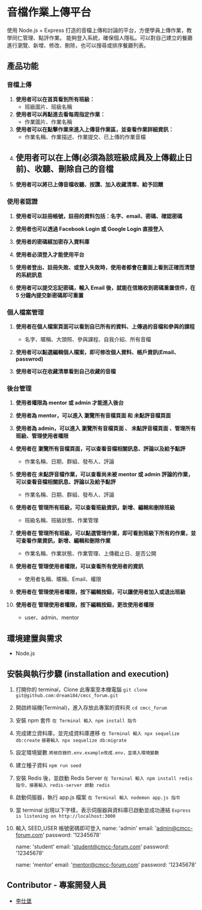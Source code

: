 # 音檔作業上傳平台
使用 Node.js + Express 打造的音檔上傳和討論的平台，方便學員上傳作業，教學同仁管理、點評作業。
能夠登入系統，確保個人隱私。可以對自己建立的餐廳進行瀏覽、新增、修改、刪除，也可以搜尋或排序餐廳列表。

## 產品功能
### 音檔上傳
1. **使用者可以在首頁看到所有班級：**
    - 班級圖片、班級名稱
2. **使用者可以再點進去看每周指定作業：**
    - 作業圖片、作業名稱
3. **使用者可以在點擊作業來進入上傳音作業區，並查看作業詳細資訊：**
    - 作業名稱、作業描述、作業提交、已上傳的作業音檔
4. **使用者可以在上傳(必須為該班級成員及上傳截止日前)、收聽、刪除自己的音檔**
    - 
5. **使用者可以將已上傳音檔收聽、按讚、加入收藏清單、給予回饋**

### 使用者認證
1. **使用者可以註冊帳號，註冊的資料包括：名字、email、密碼、確認密碼**

2. **使用者也可以透過 Facebook Login 或 Google Login 直接登入**

3. **使用者的密碼經加密存入資料庫**

4. **使用者必須登入才能使用平台**

5. **使用者登出、註冊失敗、或登入失敗時，使用者都會在畫面上看到正確而清楚的系統訊息**

6. **使用者可以提交忘記密碼，輸入 Email 後，就能在信箱收到密碼重置信件，在 5 分鐘內提交新密碼即可重置**

### 個人檔案管理
1. **使用者在個人檔案頁面可以看到自已所有的資料、上傳過的音檔和參與的課程**
    - 名字、暱稱、大頭照、參與課程、自我介紹、所有音檔
2. **使用者可以點選編輯個人檔案，即可修改個人資料、帳戶資訊(Email、passwrod)**

3. **使用者可以在收藏清單看到自己收藏的音檔**

### 後台管理
1. **使用者權限為 mentor 或 admin 才能進入後台**

2. **使用者為 mentor，可以進入 瀏覽所有音檔頁面 和 未點評音檔頁面**

3. **使用者為 admin，可以進入 瀏覽所有音檔頁面 、 未點評音檔頁面 、管理所有班級、管理使用者權限**

4. **使用者在 瀏覽所有音檔頁面，可以查看音檔相關訊息、評論以及給予點評**
    - 作業名稱、日期、群組、發布人、評論
5. **使用者在 未點評音檔作業，可以查看尚未被 mentor 或 admin 評論的作業，可以查看音檔相關訊息、評論以及給予點評**
    - 作業名稱、日期、群組、發布人、評論
6. **使用者在 管理所有班級，可以查看班級資訊，新增、編輯和刪除班級**
    - 班級名稱、班級狀態、作業管理
7. **使用者在 管理所有班級，可以點選管理作業，即可看到班級下所有的作業，並可查看作業資訊，新增、編輯和刪除作業**
    - 作業名稱、作業狀態、作業管理、上傳截止日、是否公開
8. **使用者在 管理使用者權限，可以查看所有使用者的資訊**
    - 使用者名稱、暱稱、Email、權限
9. **使用者在 管理使用者權限，按下編輯按鈕，可以讓使用者加入或退出班級**

10. **使用者在 管理使用者權限，按下編輯按鈕，更改使用者權限**
    - user、admin、mentor
## 環境建置與需求
*   Node.js

## 安裝與執行步驟 (installation and execution)
1. 打開你的 terminal，Clone 此專案至本機電腦
`git clone git@github.com:dream184/cmcc_forum.git`
2. 開啟終端機(Terminal)，進入存放此專案的資料夾
`cd cmcc_forum`
3. 安裝 npm 套件
`在 Terminal 輸入 npm install 指令`
4. 完成建立資料庫，並完成資料庫遷移
`在 Terminal 輸入 npx sequelize db:create`
`接著輸入 npx sequelize db:migrate`
5. 設定環境變數
`將根目錄的.env.example改成.env，並填入環境變數`
6. 建立種子資料
`npm run seed`
7. 安裝 Redis 後，並啟動 Redis Server
`在 Terminal 輸入 npm install redis 指令，接著輸入 redis-server 啟動 redis`
8. 啟動伺服器，執行 app.js 檔案
`在 Terminal 輸入 nodemon app.js 指令`
9. 當 terminal 出現以下字樣，表示伺服器與資料庫已啟動並成功連結
`Express is listening on http://localhost:3000`
10. 輸入 SEED_USER 帳號密碼即可登入
    name: 'admin'
    email: 'admin@cmcc-forum.com'
    password: '12345678'

    name: 'student'
    email: 'student@cmcc-forum.com'
    password: '12345678'

    name: 'mentor'
    email: 'mentor@cmcc-forum.com'
    password: '12345678'

## Contributor - 專案開發人員
* [李仕堡](https://github.com/dream184)